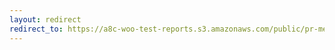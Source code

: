 ```yaml
---
layout: redirect
redirect_to: https://a8c-woo-test-reports.s3.amazonaws.com/public/pr-merge/39847/api/index.html
---
```

